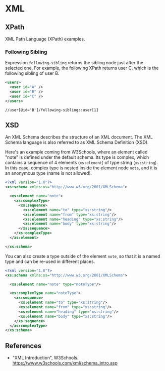 # XML

## XPath

XML Path Language (XPath) examples.

### Following Sibling

Expression `following-sibling` returns the sibling node just after the selected
one. For example, the following XPath returns user C, which is the following
sibling of user B.

```xml
<users>
  <user id="A" />
  <user id="B" />
  <user id="C" />
</users>
```

```xpath
//user[@id='B']/following-sibling::user[1]
```

## XSD

An XML Schema describes the structure of an XML document. The XML Schema
language is also referred to as XML Schema Definition (XSD).

Here's an example coming from W3Schools, where an element called "note" is
defined under the default schema. Its type is complex, which contains a
sequence of 4 elements (`xs:element`) of type string (`xs:string`). In this
case, complex type is nested inside the element node `note`, and it is an
anonymous type (name is not allowed).

```xml
<?xml version="1.0"?>
<xs:schema xmlns:xs="http://www.w3.org/2001/XMLSchema">

  <xs:element name="note">
    <xs:complexType>
      <xs:sequence>
        <xs:element name="to" type="xs:string"/>
        <xs:element name="from" type="xs:string"/>
        <xs:element name="heading" type="xs:string"/>
        <xs:element name="body" type="xs:string"/>
      </xs:sequence>
    </xs:complexType>
  </xs:element>

</xs:schema>
```

You can also create a type outside of the element `note`, so that it is a named
type and can be re-used in different places.

```xml
<?xml version="1.0"?>
<xs:schema xmlns:xs="http://www.w3.org/2001/XMLSchema">

  <xs:element name="note" type="noteType"/>

  <xs:complexType name="noteType">
    <xs:sequence>
      <xs:element name="to" type="xs:string"/>
      <xs:element name="from" type="xs:string"/>
      <xs:element name="heading" type="xs:string"/>
      <xs:element name="body" type="xs:string"/>
    </xs:sequence>
  </xs:complexType>
</xs:schema>
```

## References

- "XML Introduction", W3Schools. <https://www.w3schools.com/xml/schema_intro.asp>
